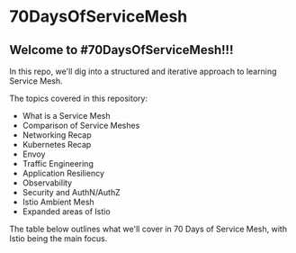 # 70DaysOfServiceMesh

## Welcome to #70DaysOfServiceMesh!!!

In this repo, we'll dig into a structured and iterative approach to learning Service Mesh.

The topics covered in this repository:
- What is a Service Mesh
- Comparison of Service Meshes
- Networking Recap
- Kubernetes Recap
- Envoy
- Traffic Engineering
- Application Resiliency
- Observability
- Security and AuthN/AuthZ
- Istio Ambient Mesh
- Expanded areas of Istio

The table below outlines what we'll cover in 70 Days of Service Mesh, with Istio being the main focus.
